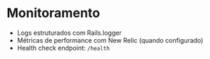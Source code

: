 # Monitoramento

- Logs estruturados com Rails.logger
- Métricas de performance com New Relic (quando configurado)
- Health check endpoint: `/health`
